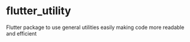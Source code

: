 # flutter_utility
Flutter package to use general utilities easily making code more readable and efficient

